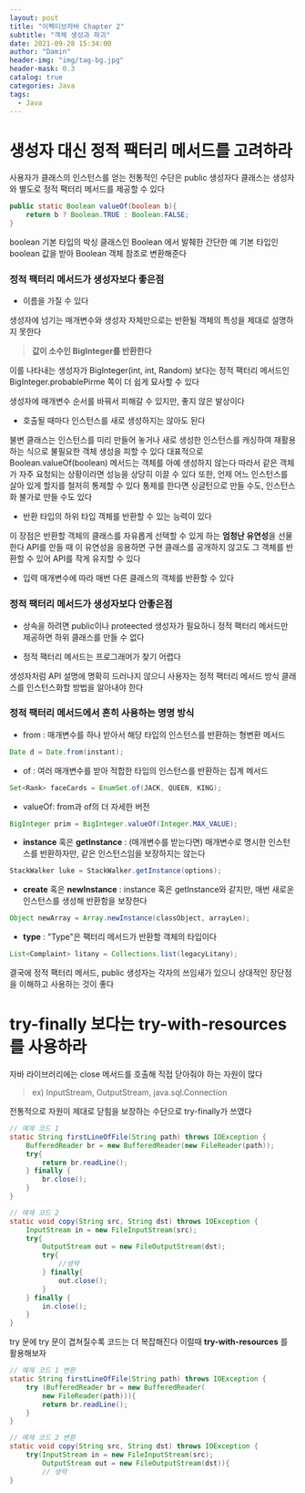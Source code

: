```yaml
---
layout: post
title: "이펙티브자바 Chapter 2"
subtitle: "객체 생성과 파괴"
date: 2021-09-28 15:34:00
author: "Damin"
header-img: "img/tag-bg.jpg"
header-mask: 0.3
catalog: true
categories: Java
tags:
  - Java
---
```


# 생성자 대신 정적 팩터리 메서드를 고려하라

사용자가 클래스의 인스턴스를 얻는 전통적인 수단은 public 생성자다
클래스는 생성자와 별도로 정적 팩터리 메서드를 제공할 수 있다

```java
public static Boolean valueOf(boolean b){
	return b ? Boolean.TRUE : Boolean.FALSE;
}
```

boolean 기본 타입의 박싱 클래스인 Boolean 에서 발췌한 간단한 예
기본 타입인 boolean 값을 받아 Boolean 객체 참조로 변환해준다

### 정적 팩터리 메서드가 생성자보다 좋은점

- 이름을 가질 수 있다

생성자에 넘기는 매개변수와 생성자 자체만으로는 반환될 객체의 특성을 제대로 설명하지 못한다

> **값이 소수인 BigInteger를 반환한다**

이를 나타내는 생성자가 BigInteger(int, int, Random) 보다는 정적 팩터리 메서드인 BigInteger.probablePirme 쪽이 더 쉽게 묘사할 수 있다

생성자에 매개변수 순서를 바꿔서 피해갈 수 있지만, 좋지 않은 발상이다

- 호출될 때마다 인스턴스를 새로 생성하지는 않아도 된다

불변 클래스는 인스턴스를 미리 만들어 놓거나 새로 생성한 인스턴스를 캐싱하여 재활용하는 식으로 불필요한 객체 생성을 피할 수 있다
대표적으로 Boolean.valueOf(boolean) 메서드는 객체를 아예 생성하지 않는다
따라서 같은 객체가 자주 요청되는 상황이라면 성능을 상당히 이끌 수 있다
또한, 언제 어느 인스턴스를 살아 있게 할지를 철저히 통제할 수 있다
통제를 한다면 싱글턴으로 만들 수도, 인스턴스화 불가로 만들 수도 있다

- 반환 타입의 하위 타입 객체를 반환할 수 있는 능력이 있다

이 장점은 반환할 객체의 클래스를 자유롭게 선택할 수 있게 하는 **엄청난 유연성**을 선물한다
API를 만들 때 이 유연성을 응용하면 구현 클래스를 공개하지 않고도 그 객체를 반환할 수 있어 API를 작게 유지할 수 있다

- 입력 매개변수에 따라 매번 다른 클래스의 객체를 반환할 수 있다

### 정적 팩터리 메서드가 생성자보다 안좋은점

- 상속을 하려면 public이나 proteected 생성자가 필요하니 정적 팩터리 메서드만 제공하면 하위 클래스를 만들 수 없다

- 정적 팩터리 메서드는 프로그래머가 찾기 어렵다

생성자처럼 API 설명에 명확히 드러나지 않으니 사용자는 정적 팩터리 메서드 방식 클래스를 인스턴스화할 방법을 알아내야 한다

### 정적 팩터리 메서드에서 흔히 사용하는 명명 방식

- from : 매개변수를 하나 받아서 해당 타입의 인스턴스를 반환하는 형변환 메서드

```java
Date d = Date.from(instant);
```

- of : 여러 매개변수를 받아 적합한 타입의 인스턴스를 반환하는 집계 메서드

```java
Set<Rank> faceCards = EnumSet.of(JACK, QUEEN, KING);
```

- valueOf: from과 of의 더 자세한 버전

```java
BigInteger prim = BigInteger.valueOf(Integer.MAX_VALUE);
```

- **instance** 혹은 **getInstance** : (매개변수를 받는다면) 매개변수로 명시한 인스턴스를 반환하자만, 같은 인스턴스임을 보장하지는 않는다

```java
StackWalker luke = StackWalker.getInstance(options);
```

- **create** 혹은 **newInstance** : instance 혹은 getInstance와 같지만, 매번 새로운 인스턴스를 생성해 반환함을 보장한다

```java
Object newArray = Array.newInstance(classObject, arrayLen);
```

- **type** : "Type"은 팩터리 메서드가 반환할 객체의 타입이다

```java
List<Complaint> litany = Collections.list(legacyLitany);
```

결국에 정적 팩터리 메서드, public 생성자는 각자의 쓰임새가 있으니 상대적인 장단점을 이해하고 사용하는 것이 좋다

# try-finally 보다는 try-with-resources 를 사용하라

자바 라이브러리에는 close 메서드를 호출해 직접 닫아줘야 하는 자원이 많다

> ex) InputStream, OutputStream, java.sql.Connection

전통적으로 자원이 제대로 닫힘을 보장하는 수단으로 try-finally가 쓰였다

```java
// 예제 코드 1
static String firstLineOfFile(String path) throws IOException {
	BufferedReader br = new BufferedReader(new FileReader(path));
	try{
		return br.readLine();
	} finally {
		br.close();
	}
}

// 예제 코드 2
static void copy(String src, String dst) throws IOException {
	InputStream in = new FileInputStream(src);
	try{
		OutputStream out = new FileOutputStream(dst);
		try{
			//생략
		} finally{
			out.close();
		}
	} finally {
		in.close();
	}
}
```

try 문에 try 문이 겹쳐질수록 코드는 더 복잡해진다
이럴때 **try-with-resources** 를 활용해보자

```java
// 예제 코드 1 변환
static String firstLineOfFile(String path) throws IOException {
	try (BufferedReader br = new BufferedReader(
		new FileReader(path))){
		return br.readLine();
	}
}

// 예제 코드 2 변환
static void copy(String src, String dst) throws IOException {
	try(InputStream in = new FileInputStream(src);
		OutputStream out = new FileOutputStream(dst)){
		// 생략
}
```

<script src="https://utteranc.es/client.js" repo="damin8/blog-comment" issue-term="title" label="Comment" theme="github-light" crossorigin="anonymous" async>
</script>

